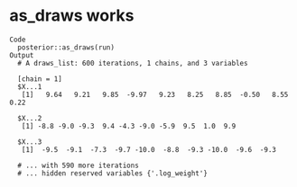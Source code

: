 # as_draws works

    Code
      posterior::as_draws(run)
    Output
      # A draws_list: 600 iterations, 1 chains, and 3 variables
      
      [chain = 1]
      $X...1
       [1]   9.64   9.21   9.85  -9.97   9.23   8.25   8.85  -0.50   8.55   0.22
      
      $X...2
       [1] -8.8 -9.0 -9.3  9.4 -4.3 -9.0 -5.9  9.5  1.0  9.9
      
      $X...3
       [1]  -9.5  -9.1  -7.3  -9.7 -10.0  -8.8  -9.3 -10.0  -9.6  -9.3
      
      # ... with 590 more iterations
      # ... hidden reserved variables {'.log_weight'}

